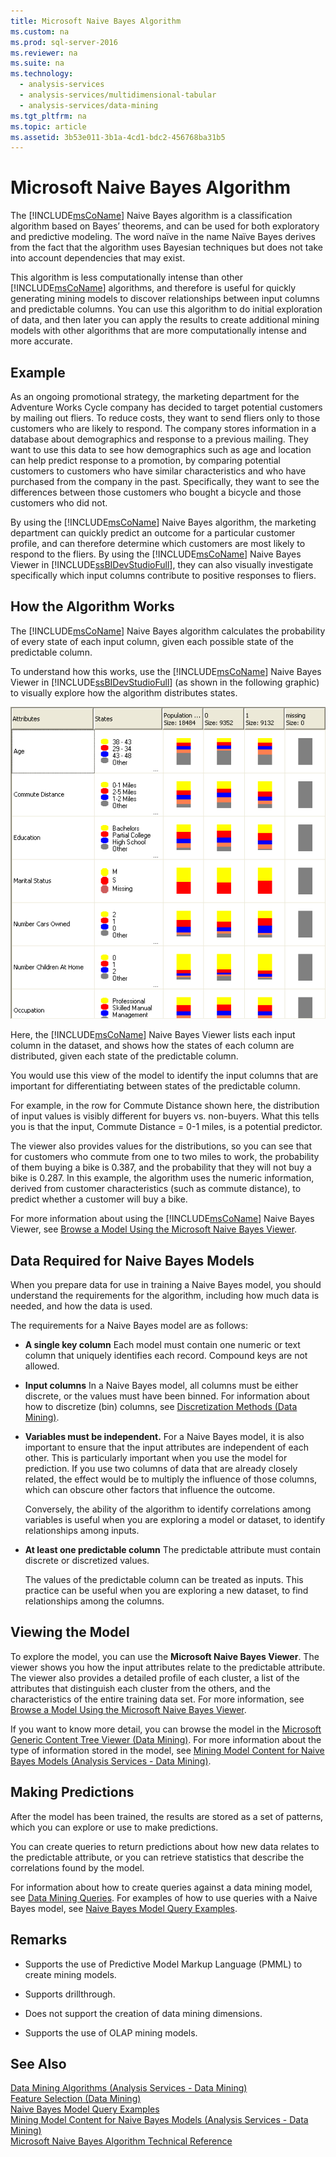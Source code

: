 ```yaml
---
title: Microsoft Naive Bayes Algorithm
ms.custom: na
ms.prod: sql-server-2016
ms.reviewer: na
ms.suite: na
ms.technology: 
  - analysis-services
  - analysis-services/multidimensional-tabular
  - analysis-services/data-mining
ms.tgt_pltfrm: na
ms.topic: article
ms.assetid: 3b53e011-3b1a-4cd1-bdc2-456768ba31b5
---
```

# Microsoft Naive Bayes Algorithm
  The [!INCLUDE[msCoName](../../Topics/TopicNameContainA/includes/msCoName_md.md)] Naive Bayes algorithm is a classification algorithm based on Bayes’ theorems, and can be used for both exploratory and predictive modeling. The word naïve in the name Naïve Bayes derives from the fact that the algorithm uses Bayesian techniques but does not take into account dependencies that may exist.  
  
 This algorithm is less computationally intense than other [!INCLUDE[msCoName](../../Topics/TopicNameContainA/includes/msCoName_md.md)] algorithms, and therefore is useful for quickly generating mining models to discover relationships between input columns and predictable columns. You can use this algorithm to do initial exploration of data, and then later you can apply the results to create additional mining models with other algorithms that are more computationally intense and more accurate.  
  
## Example  
 As an ongoing promotional strategy, the marketing department for the Adventure Works Cycle company has decided to target potential customers by mailing out fliers. To reduce costs, they want to send fliers only to those customers who are likely to respond. The company stores information in a database about demographics and response to a previous mailing. They want to use this data to see how demographics such as age and location can help predict response to a promotion, by comparing potential customers to customers who have similar characteristics and who have purchased from the company in the past. Specifically, they want to see the differences between those customers who bought a bicycle and those customers who did not.  
  
 By using the [!INCLUDE[msCoName](../../Topics/TopicNameContainA/includes/msCoName_md.md)] Naive Bayes algorithm, the marketing department can quickly predict an outcome for a particular customer profile, and can therefore determine which customers are most likely to respond to the fliers. By using the [!INCLUDE[msCoName](../../Topics/TopicNameContainA/includes/msCoName_md.md)] Naive Bayes Viewer in [!INCLUDE[ssBIDevStudioFull](../../Topics/TopicNameContainA/includes/ssBIDevStudioFull_md.md)], they can also visually investigate specifically which input columns contribute to positive responses to fliers.  
  
## How the Algorithm Works  
 The [!INCLUDE[msCoName](../../Topics/TopicNameContainA/includes/msCoName_md.md)] Naive Bayes algorithm calculates the probability of every state of each input column, given each possible state of the predictable column.  
  
 To understand how this works, use the [!INCLUDE[msCoName](../../Topics/TopicNameContainA/includes/msCoName_md.md)] Naive Bayes Viewer in [!INCLUDE[ssBIDevStudioFull](../../Topics/TopicNameContainA/includes/ssBIDevStudioFull_md.md)] (as shown in the following graphic) to visually explore how the algorithm distributes states.  
  
 ![Naive bayes distribution of states](../../Topics/TopicNameNotContainA/media/Naive_Bayes.gif "Naive_Bayes")  
  
 Here, the [!INCLUDE[msCoName](../../Topics/TopicNameContainA/includes/msCoName_md.md)] Naive Bayes Viewer lists each input column in the dataset, and shows how the states of each column are distributed, given each state of the predictable column.  
  
 You would use this view of the model to identify the input columns that are important for differentiating between states of the predictable column.  
  
 For example, in the row for Commute Distance shown here, the distribution of input values is visibly different for buyers vs. non-buyers. What this tells you is that the input, Commute Distance = 0-1 miles, is a potential predictor.  
  
 The viewer also provides values for the distributions, so you can see that for customers who commute from one to two miles to work, the probability of them buying a bike is 0.387, and the probability that they will not buy a bike is 0.287. In this example, the algorithm uses the numeric information, derived from customer characteristics (such as commute distance), to predict whether a customer will buy a bike.  
  
 For more information about using the [!INCLUDE[msCoName](../../Topics/TopicNameContainA/includes/msCoName_md.md)] Naive Bayes Viewer, see [Browse a Model Using the Microsoft Naive Bayes Viewer](../../Topics/TopicNameContainA/Browse-a-Model-Using-the-Microsoft-Naive-Bayes-Viewer.md).  
  
## Data Required for Naive Bayes Models  
 When you prepare data for use in training a Naive Bayes model, you should understand the requirements for the algorithm, including how much data is needed, and how the data is used.  
  
 The requirements for a Naive Bayes model are as follows:  
  
-   **A single key column** Each model must contain one numeric or text column that uniquely identifies each record. Compound keys are not allowed.  
  
-   **Input columns** In a Naive Bayes model, all columns must be either discrete, or the values must have been binned. For information about how to discretize (bin) columns, see [Discretization Methods &#40;Data Mining&#41;](../../Topics/TopicNameNotContainA/Discretization-Methods--Data-Mining-.md).  
  
-   **Variables must be independent.** For a Naive Bayes model, it is also important to ensure that the input attributes are independent of each other. This is particularly important when you use the model for prediction. If you use two columns of data that are already closely related, the effect would be to multiply the influence of those columns, which can obscure other factors that influence the outcome.  
  
     Conversely, the ability of the algorithm to identify correlations among variables is useful when you are exploring a model or dataset, to identify relationships among inputs.  
  
-   **At least one predictable column** The predictable attribute must contain discrete or discretized values.  
  
     The values of the predictable column can be treated as inputs. This practice can be useful when you are exploring a new dataset, to find relationships among the columns.  
  
## Viewing the Model  
 To explore the model, you can use the **Microsoft Naive Bayes Viewer**. The viewer shows you how the input attributes relate to the predictable attribute. The viewer also provides a detailed profile of each cluster, a list of the attributes that distinguish each cluster from the others, and the characteristics of the entire training data set. For more information, see [Browse a Model Using the Microsoft Naive Bayes Viewer](../../Topics/TopicNameContainA/Browse-a-Model-Using-the-Microsoft-Naive-Bayes-Viewer.md).  
  
 If you want to know more detail, you can browse the model in the [Microsoft Generic Content Tree Viewer &#40;Data Mining&#41;](../../Topics/TopicNameNotContainA/Microsoft-Generic-Content-Tree-Viewer--Data-Mining-.md). For more information about the type of information stored in the model, see [Mining Model Content for Naive Bayes Models &#40;Analysis Services - Data Mining&#41;](../../Topics/TopicNameNotContainA/Mining-Model-Content-for-Naive-Bayes-Models--Analysis-Services---Data-Mining-.md).  
  
## Making Predictions  
 After the model has been trained, the results are stored as a set of patterns, which you can explore or use to make predictions.  
  
 You can create queries to return predictions about how new data relates to the predictable attribute, or you can retrieve statistics that describe the correlations found by the model.  
  
 For information about how to create queries against a data mining model, see [Data Mining Queries](../../Topics/TopicNameNotContainA/Data-Mining-Queries.md). For examples of how to use queries with a Naive Bayes model, see [Naive Bayes Model Query Examples](../../Topics/TopicNameNotContainA/Naive-Bayes-Model-Query-Examples.md).  
  
## Remarks  
  
-   Supports the use of Predictive Model Markup Language (PMML) to create mining models.  
  
-   Supports drillthrough.  
  
-   Does not support the creation of data mining dimensions.  
  
-   Supports the use of OLAP mining models.  
  
## See Also  
 [Data Mining Algorithms &#40;Analysis Services - Data Mining&#41;](../../Topics/TopicNameNotContainA/Data-Mining-Algorithms--Analysis-Services---Data-Mining-.md)   
 [Feature Selection &#40;Data Mining&#41;](../../Topics/TopicNameNotContainA/Feature-Selection--Data-Mining-.md)   
 [Naive Bayes Model Query Examples](../../Topics/TopicNameNotContainA/Naive-Bayes-Model-Query-Examples.md)   
 [Mining Model Content for Naive Bayes Models &#40;Analysis Services - Data Mining&#41;](../../Topics/TopicNameNotContainA/Mining-Model-Content-for-Naive-Bayes-Models--Analysis-Services---Data-Mining-.md)   
 [Microsoft Naive Bayes Algorithm Technical Reference](../../Topics/TopicNameNotContainA/Microsoft-Naive-Bayes-Algorithm-Technical-Reference.md)  
  
  